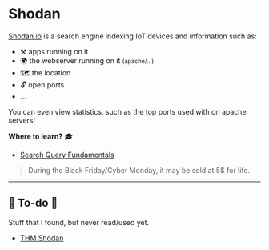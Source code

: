 # Shodan

<div class="row row-cols-md-2"><div>

[Shodan.io](https://www.shodan.io/) is a search engine indexing IoT devices and information such as:

* ⚒️ apps running on it
* 🌍 the webserver running on it <small>(apache/...)</small>
* 🗺️ the location
* 🔓 open ports
* ... 

You can even view statistics, such as the top ports used with on apache servers!
</div><div>

**Where to learn?** 🎓

* [Search Query Fundamentals](https://help.shodan.io/the-basics/search-query-fundamentals)

> During the Black Friday/Cyber Monday, it may be sold at 5$ for life.
</div></div>

<hr class="sep-both">

## 👻 To-do 👻

Stuff that I found, but never read/used yet.

<div class="row row-cols-md-2"><div>

* [THM Shodan](https://tryhackme.com/room/shodan)
</div><div>


</div></div>